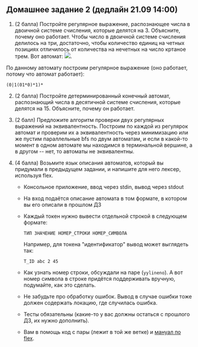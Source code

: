 ## Домашнее задание 2 (дедлайн 21.09 14:00)

1. (2 балла) Постройте регулярное выражение, распознающее числа в двоичной системе счисления, которые делятся на 3. Объясните, почему оно работает.
Чтобы число в двоичной системе счисления делилось на три, достаточно, чтобы количество единиц на четных позициях отличилось от количества на нечетных на число кртаное трем. Вот автомат: ![](2HW1task.png).

По данному автомату построим регулярное выражение (оно работает, потому что автомат работает):
```
(0|1(01*0)*1)*
```

2. (2 балла) Постройте детерминированный конечный автомат, распознающий числа в десятичной системе счисления, которые делятся на 15. Объясните, почему он работает.

3. (2 балл) Предложите алгоритм проверки двух регулярных выражений на эквивалентность.
Построим по каждой из регулярок автомат и проверим их а эквивалентность через минимизацию или же пустим параллельные bfs по двум автоматам, и если в какой-то момент в одном автомате мы находимся в терминальной вершине, а в другом -- нет, то автоматы не эквивалентны.

4. (4 балла) Возьмите язык описания автоматов, который вы придумали в предыдущем задании, и напишите для него лексер, используя flex. 
    * Консольное приложение, ввод через stdin, вывод через stdout
    * На вход подаётся описание автомата в том формате, в котором вы его описали в прошлом ДЗ
    * Каждый токен нужно вывести отдельной строкой в следующем формате:

        `ТИП ЗНАЧЕНИЕ НОМЕР_СТРОКИ НОМЕР_СИМВОЛА`

        Например, для токена "идентификатор" вывод может выглядеть так:

        `T_ID abc 2 45`

    * Как узнать номер строки, обсуждали на паре (`yylineno`). А вот номер символа в строке придётся поддерживать вручную, подумайте, как это сделать.

    * Не забудьте про обработку ошибок. Вывод в случае ошибки тоже должен содержать локацию, где случилась ошибка.
    
    * Тесты обязательны (какие-то у вас должны остаться с прошлого ДЗ, их нужно дополнить).

    * Вам в помощь код с пары (лежит в той же ветке) и [мануал по flex](https://westes.github.io/flex/manual/index.html).
